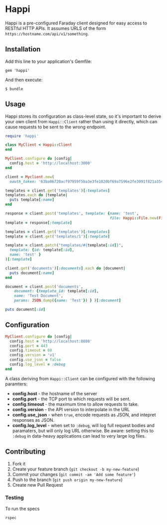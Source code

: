 # Happi

Happi is a pre-configured Faraday client designed for easy access to RESTful
HTTP APIs. It assumes URLS of the form `https://hostname.com/api/v1/something`.

## Installation

Add this line to your application's Gemfile:

    gem 'happi'

And then execute:

    $ bundle

## Usage

Happi stores its configuration as class-level state, so it's important to
derive your own client from `Happi::Client` rather than using it directly,
which can cause requests to be sent to the wrong endpoint.

```ruby
require 'happi'

class MyClient < Happi::Client
end

MyClient.configure do |config|
  config.host = 'http://localhost:3000'
end

client = Myclient.new(
  oauth_token: '63ba06720acf97959f5ba3e3fe1020bf69a7596e2fe3091f821a35cdfe615ceb')

templates = client.get('templates')[:templates]
templates.each do |template|
  puts template[:name]
end

response = client.post('templates', template: {name: 'test',
                                               file: Happi::File.new(File.join(File.dirname(__FILE__), 'spec/fixtures/award.docx')) } )
template = response[:template]

templates = client.get('templates')[:templates]
template = client.get('templates/1')[:template]

template = client.patch("templates/#{template[:id]}",
  template: {id: template[:id],
  name: 'test' }
)[:template]

client.get('documents')[:documents].each do |document|
  puts document[:name]
end

document = client.post('documents',
    document: {template_id: template[:id],
    name: 'Test Document',
    params: JSON.dump({name: 'Test'}) } )[:document]

puts document[:id]
```

## Configuration

```ruby
MyClient.configure do |config|
  config.host = 'http://localhost:8080'
  config.port = 443
  config.timeout = 60
  config.version = 'v1'
  config.use_json = false
  config.log_level = :debug
end
```

A class deriving from `Happi::Client` can be configured with the following
paramters:

- **config.host** - the hostname of the server
- **config.port** - the TCP port to which requests will be sent.
- **config.timeout** - the maximum time to allow requests to take.
- **config.version** - the API version to interpolate in the URL
- **config.use_json** - when `true`, encode requests as JSON, and intepret
responses as JSON.
- **config.log_level** - when set to `:debug`, will log full request bodies and
paramaters, but will only log URL otherwise. Be aware: setting this to `:debug`
in data-heavy applications can lead to very large log files.

## Contributing

1. Fork it
2. Create your feature branch (`git checkout -b my-new-feature`)
3. Commit your changes (`git commit -am 'Add some feature'`)
4. Push to the branch (`git push origin my-new-feature`)
5. Create new Pull Request


### Testing

To run the specs

    rspec
